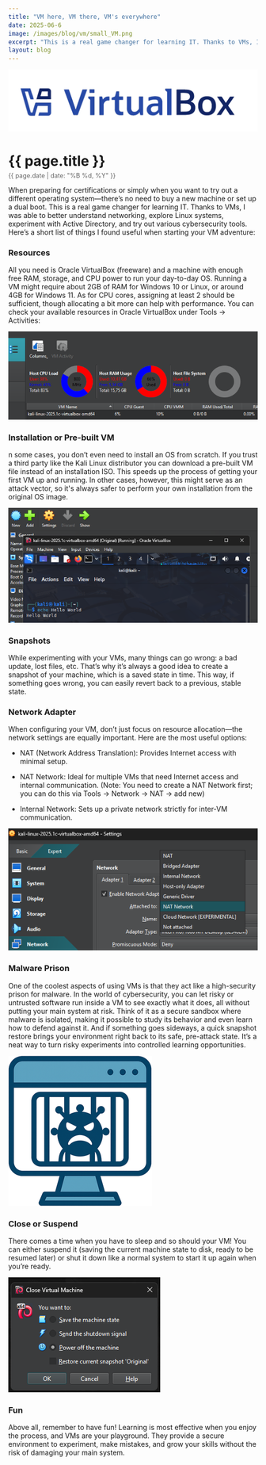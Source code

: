 ```yaml
---
title: "VM here, VM there, VM's everywhere"
date: 2025-06-6
image: /images/blog/vm/small_VM.png
excerpt: "This is a real game changer for learning IT. Thanks to VMs, I was able to better understand networking, explore Linux systems, experiment with Active Directory, and try out various cybersecurity tools."
layout: blog
---
```

<img src="/images/blog/vm/vm_baner.png" alt="Oracle Virtual Box" class="responsive-image">
<h1 style="margin-bottom: 5px;">{{ page.title }}</h1>
<p style="font-size: 0.9em; color: #666; margin-top: 0;">{{ page.date | date: "%B %d, %Y" }}</p>
When preparing for certifications or simply when you want to try out a different operating system—there’s no need to buy a new machine or set up a dual boot. This is a real game changer for learning IT. Thanks to VMs, I was able to better understand networking, explore Linux systems, experiment with Active Directory, and try out various cybersecurity tools. Here’s a short list of things I found useful when starting your VM adventure:

### Resources
All you need is Oracle VirtualBox (freeware) and a machine with enough free RAM, storage, and CPU power to run your day-to-day OS. Running a VM might require about 2GB of RAM for Windows 10 or Linux, or around 4GB for Windows 11. As for CPU cores, assigning at least 2 should be sufficient, though allocating a bit more can help with performance. You can check your available resources in Oracle VirtualBox under Tools → Activities:

<img src="/images/blog/vm/vm_resource.png" alt="VM resource screen in Oracle VirtualBox" class="responsive-image">

### Installation or Pre-built VM
n some cases, you don’t even need to install an OS from scratch. If you trust a third party like the Kali Linux distributor you can download a pre-built VM file instead of an installation ISO. This speeds up the process of getting your first VM up and running. In other cases, however, this might serve as an attack vector, so it's always safer to perform your own installation from the original OS image.

<img src="/images/blog/vm/vm_hello.png" alt="Pre-built VM welcome screen" class="responsive-image">

### Snapshots
While experimenting with your VMs, many things can go wrong: a bad update, lost files, etc. That’s why it’s always a good idea to create a snapshot of your machine, which is a saved state in time. This way, if something goes wrong, you can easily revert back to a previous, stable state.

### Network Adapter
When configuring your VM, don’t just focus on resource allocation—the network settings are equally important. Here are the most useful options:

* NAT (Network Address Translation): Provides Internet access with minimal setup.

* NAT Network: Ideal for multiple VMs that need Internet access and internal communication. (Note: You need to create a NAT Network first; you can do this via Tools → Network → NAT → add new)

* Internal Network: Sets up a private network strictly for inter-VM communication.

<img src="/images/blog/vm/vm_network.png" alt="Network settings in Oracle VirtualBox" class="responsive-image">

### Malware Prison
One of the coolest aspects of using VMs is that they act like a high-security prison for malware. In the world of cybersecurity, you can let risky or untrusted software run inside a VM to see exactly what it does, all without putting your main system at risk. Think of it as a secure sandbox where malware is isolated, making it possible to study its behavior and even learn how to defend against it. And if something goes sideways, a quick snapshot restore brings your environment right back to its safe, pre-attack state. It’s a neat way to turn risky experiments into controlled learning opportunities.

<img src="/images/blog/vm/vm.png" alt="malware prison" class="responsive-image">

### Close or Suspend
There comes a time when you have to sleep and so should your VM! You can either suspend it (saving the current machine state to disk, ready to be resumed later) or shut it down like a normal system to start it up again when you’re ready.

<img src="/images/blog/vm/vm_close.png" alt="Options to close or save VM state" class="responsive-image">

### Fun
Above all, remember to have fun! Learning is most effective when you enjoy the process, and VMs are your playground. They provide a secure environment to experiment, make mistakes, and grow your skills without the risk of damaging your main system.